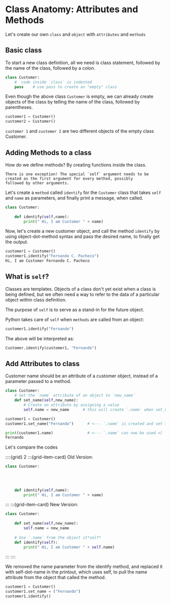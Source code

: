 # Class Anatomy: Attributes and Methods

Let's create our own `class` and `object` with `attributes` and `methods`

## Basic class

To start a new class definition, all we need is class statement, followed by the name of the class,
followed by a colon.

```python
class Customer:
    #  code inside `class` is indented
    pass    # use pass to create an "empty" class
```

Even though the above class `Customer` is empty, we can already create objects of the class by 
telling the name of the class, followed by parentheses.

```python
customer1 = Customer()
customer2 = Customer()
```
`customer 1` and `customer 2` are two different objects of the empty class Customer.

## Adding Methods to a class

How do we define methods? By creating functions inside the class. 

```{important}
There is one exception! The special `self` argument needs to be created as the first argument for every method, possibly
followed by other arguments. 
```

Let's create a `method` called `identify` for the `Customer` class that takes `self` and `name` as parameters, and
finally print a message, when called.

```python
class Customer:
    
    def identify(self,name):
        print(" Hi, I am Customer " + name)
```

Now, let's create a new customer object, and call the method `identify` by using object-dot-method syntax and pass the
desired name, to finally get the output.

```python
customer1 = Customer()
customer1.identify("Fernando C. Pacheco")
Hi, I am Customer Fernando C. Pacheco
```

## What is `self`?

Classes are templates. Objects of a class don't yet exist when a class is being defined, but we often
need a way to refer to the data of a particular object within class definition. 

The purpose of `self` is to serve as a stand-in for the future object. 

Python takes care of `self` when `methods` are called from an object:

```python
customer1.identify("Fernando")
``` 
The above will be interpreted as: 

```python
Customer.identify(customer1, "Fernando")
```

## Add Attributes to class

Customer name should be an attribute of a customer object, instead of a parameter passed to a method.


```python
class Customer:
    # Set the `name` attribute of an object to `new_name`
    def set_name(self,new_name):
        # Create an attribute by assigning a value
        self.name = new_name      # this will create `.name` when set_name is called
```

```python
customer1 = Customer()
customer1.set_name("Fernando")      # <--- `.name` is created and set to "Fernando"

print(customer1.name)               # <--- `.name` can now be used =)
Fernando
```

Let's compare the codes 

::::{grid} 2
:::{grid-item-card}  Old Version:
```python
class Customer:
    
    
    
    
    def identify(self,name):
        print(" Hi, I am Customer " + name)
```
:::
:::{grid-item-card}  New Version:
```python
class Customer:
    
    def set_name(self,new_name):
        self.name = new_name 
    
    # Use `.name` from the object it*self* 
    def identify(self):
        print(" Hi, I am Customer " + self.name)
```
:::
::::

We removed the name parameter from the identify method, and replaced it with self-dot-name in the
printout, which uses self, to pull the name attribute from the object that called the method. 

```python
customer1 = Customer()
customer1.set_name = ("Fernando")
customer1.identify()
```